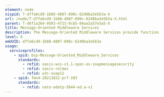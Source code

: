 ```yaml
---
element: node
nispid: T-d7fa6cd9-1b88-4807-890c-6240ba3e563a-X
url: /node/T-d7fa6cd9-1b88-4807-890c-6240ba3e563a-X.html
parent: T-d6f1a264-9503-4723-9cb5-04aa2a57e3a5-X
title: Message-Oriented Middleware Services
description: The Message-Oriented Middleware Services provide functionality to support the exchange of messages (data structures) between data producer and consumer services, independent of the message format (XML, binary, etc.) and content. Message-Oriented Middleware Services support different models of message exchange (direct, brokered, queues), exchange patterns (request/response, publish/subscribe, solicit response (polling for response), and for fire and forget), topologies (one-to-one, one-to-many) and modes of delivery (synchronous, asynchronous, long running). They also provide the support for routing, addressing, and caching.
level: 6
emUUID: d7fa6cd9-1b88-4807-890c-6240ba3e563a
usage:
  serviceprofiles:
    - spid: bsp-Message-Oriented_Middleware_Services
      standards:
        - refid: oasis-wss-v1.1-spec-os-soapmessagesecurity
        - refid: oasis-relmes
        - refid: w3c-soap12
    - spid: fmn4-20211022-prf-103
      standards:
        - refid: nato-adatp-5644-ed.a-v1
---
```

